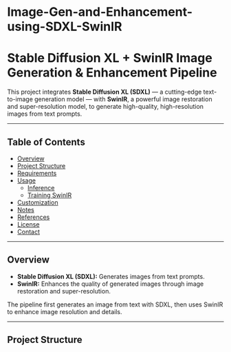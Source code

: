 # Image-Gen-and-Enhancement-using-SDXL-SwinIR

# Stable Diffusion XL + SwinIR Image Generation & Enhancement Pipeline

This project integrates **Stable Diffusion XL (SDXL)** — a cutting-edge text-to-image generation model — with **SwinIR**, a powerful image restoration and super-resolution model, to generate high-quality, high-resolution images from text prompts.

---

## Table of Contents

- [Overview](#overview)  
- [Project Structure](#project-structure)  
- [Requirements](#requirements)  
- [Usage](#usage)  
  - [Inference](#inference)  
  - [Training SwinIR](#training-swinir)  
- [Customization](#customization)  
- [Notes](#notes)  
- [References](#references)  
- [License](#license)  
- [Contact](#contact)  

---

## Overview

- **Stable Diffusion XL (SDXL):** Generates images from text prompts.
- **SwinIR:** Enhances the quality of generated images through image restoration and super-resolution.

The pipeline first generates an image from text with SDXL, then uses SwinIR to enhance image resolution and details.

---

## Project Structure

